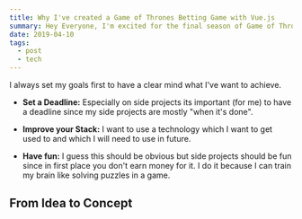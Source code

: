 ```yaml
---
title: Why I've created a Game of Thrones Betting Game with Vue.js
summary: Hey Everyone, I'm excited for the final season of Game of Thrones and so I created a fan made betting game for the days between. 
date: 2019-04-10
tags:
  - post
  - tech
---
```




I always set my goals first to have a clear mind what I've want to achieve. 


- **Set a Deadline:** Especially on side projects its important (for me) to have a deadline since my side projects are mostly "when it's done". 

- **Improve your Stack:** I want to use a technology which I want to get used to and which I will need to use in future. 

- **Have fun:** I guess this should be obvious but side projects should be fun since in first place you don't earn money for it. I do it because I can train my brain like solving puzzles in a game. 


## From Idea to Concept


  


